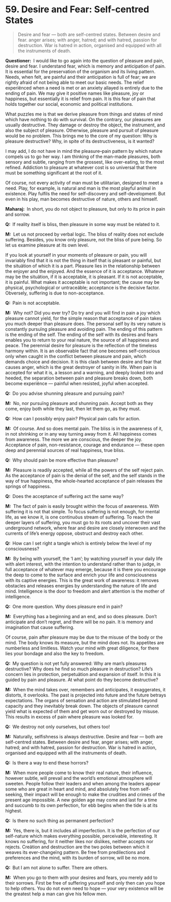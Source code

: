 # 59. Desire and Fear: Self-centred States

>Desire and fear — both are self-centred states. Between desire and fear. anger arises; with anger, hatred; and with hatred, passion for destruction. War is hatred in action, organised and equipped with all the instruments of death.

**Questioner:**&ensp;I would like to go again into the question of pleasure and pain, desire and fear. I understand fear, which is memory and anticipation of pain. It is essential for the preservation of the organism and its living pattern. Needs, when felt, are painful and their anticipation is full of fear; we are rightly afraid of not beïng able to meet our basic needs. The relief experiënced when a need is met or an anxiety allayed is entirely due to the ending of pain. We may give it positive names like pleasure, joy or happiness, but essentially it is relief from pain. It is this fear of pain that holds together our social, economic and political institutions.

What puzzles me is that we derive pleasure from things and states of mind which have nothing to do with survival. On the contrary, our pleasures are usually destructive. They damage or destroy the object, the instrument, and also the subject of pleasure. Otherwise, pleasure and pursuit of pleasure would be no problem. This brings me to the core of my question: Why is pleasure destructive? Why, in spite of its destructiveness, is it wanted? 

I may add, I do not have in mind the pleasure–pain pattern by which nature compels us to go her way. I am thinking of the man-made pleasures, both sensory and subtle, ranging from the grossest, like over-eating, to the most refined. Addiction to pleasure at whatever cost is so universal that there must be something significant at the root of it. 

Of course, not every activity of man must be utilitarian, designed to meet a need. Play, for example, is natural and man is the most playful animal in existence. Play fulfils the need for self-discovery and self-development. But even in his play, man becomes destructive of nature, others and himself.

**Maharaj:**&ensp;In short, you do not object to pleasure, but only to its price in pain and sorrow.

**Q:**&ensp;If reality itself is bliss, then pleasure in some way must be related to it.

**M:**&ensp;Let us not proceed by verbal logic. The bliss of reality does not exclude suffering. Besides, you know only pleasure, not the bliss of pure beïng. So let us examine pleasure at its own level. 

If you look at yourself in your moments of pleasure or pain, you will invariably find that it is not the thing in itself that is pleasant or painful, but the situätion of which it is a part. Pleasure lies in the relationship between the enjoyer and the enjoyed. And the essence of it is acceptance. Whatever may be the situätion, if it is acceptable, it is pleasant. If it is not acceptable, it is painful. What makes it acceptable is not important; the cause may be physical, psychological or untraceäble; acceptance is the decisive factor. Obversely, suffering is due to non-acceptance.

**Q:**&ensp;Pain is not acceptable.

**M:**&ensp;Why not? Did you ever try? Do try and you will find in pain a joy which pleasure cannot yield, for the simple reason that acceptance of pain takes you much deeper than pleasure does. The personal self by its very nature is constantly pursuïng pleasure and avoiding pain. The ending of this pattern is the ending of the self. The ending of the self with its desires and fears enables you to return to your real nature, the source of all happiness and peace. The perennial desire for pleasure is the reflection of the timeless harmony within. It is an observable fact that one becomes self-conscious only when caught in the conflict between pleasure and pain, which demands choice and decision. It is this clash between desire and fear that causes anger, which is the great destroyer of sanity in life. When pain is accepted for what it is, a lesson and a warning, and deeply looked into and heeded, the separation between pain and pleasure breaks down, both become experiënce — painful when resisted, joyful when accepted.

**Q:**&ensp;Do you advise shunning pleasure and pursuïng pain?

**M:**&ensp;No, nor pursuïng pleasure and shunning pain. Accept both as they come, enjoy both while they last, then let them go, as they must.

**Q:**&ensp;How can I possibly enjoy pain? Physical pain calls for action.

**M:**&ensp;Of course. And so does mental pain. The bliss is in the awareness of it, in not shrinking or in any way turning away from it. All happiness comes from awareness. The more we are conscious, the deeper the joy. Acceptance of pain, non-resistance, courage and endurance — these open deep and perennial sources of real happiness, true bliss.

**Q:**&ensp;Why should pain be more effective than pleasure?

**M:**&ensp;Pleasure is readily accepted, while all the powers of the self reject pain. As the acceptance of pain is the denial of the self, and the self stands in the way of true happiness, the whole-hearted acceptance of pain releases the springs of happiness.

**Q:**&ensp;Does the acceptance of suffering act the same way?

**M:**&ensp;The fact of pain is easily brought within the focus of awareness. With suffering it is not that simple. To focus suffering is not enough, for mental life, as we know it, is one continuöus stream of suffering. To reach the deeper layers of suffering, you must go to its roots and uncover their vast underground network, where fear and desire are closely interwoven and the currents of life’s energy oppose, obstruct and destroy each other.

**Q:**&ensp;How can I set right a tangle which is entirely below the level of my consciousness?

**M:**&ensp;By beïng with yourself, the ‘I am’; by watching yourself in your daily life with alert interest, with the intention to understand rather than to judge, in full acceptance of whatever may emerge, because it is there you encourage the deep to come to the surface and enrich your life and consciousness with its captive energies. This is the great work of awareness: it removes obstacles and releases energies by understanding the nature of life and mind. Intelligence is the door to freedom and alert attention is the mother of intelligence.

**Q:**&ensp;One more question. Why does pleasure end in pain?

**M:**&ensp;Everything has a beginning and an end, and so does pleasure. Don’t anticipate and don’t regret, and there will be no pain. It is memory and imagination that cause suffering. 

Of course, pain after pleasure may be due to the misuse of the body or the mind. The body knows its measure, but the mind does not. Its appetites are numberless and limitless. Watch your mind with great diligence, for there lies your bondage and also the key to freedom.

**Q:**&ensp;My question is not yet fully answered: Why are man’s pleasures destructive? Why does he find so much pleasure in destruction? Life’s concern lies in protection, perpetuätion and expansion of itself. In this it is guided by pain and pleasure. At what point do they become destructive?

**M:**&ensp;When the mind takes over, remembers and anticipates, it exaggerates, it distorts, it overlooks. The past is projected into future and the future betrays expectations. The organs of sensation and action are stimulated beyond capacity and they inevitably break down. The objects of pleasure cannot yield what is expected of them and get worn out or destroyed by misuse. This results in excess of pain where pleasure was looked for.

**Q:**&ensp;We destroy not only ourselves, but others too!

**M:**&ensp;Naturally, selfishness is always destructive. Desire and fear — both are self-centred states. Between desire and fear, anger arises; with anger, hatred; and with hatred, passion for destruction. War is hatred in action, organised and equipped with all the instruments of death.

**Q:**&ensp;Is there a way to end these horrors?

**M:**&ensp;When more people come to know their real nature, their influence, however subtle, will prevail and the world’s emotional atmosphere will sweeten. People follow their leaders and when among the leaders appear some who are great in heart and mind, and absolutely free from self-seeking, their impact will be enough to make the crudities and crimes of the present age impossible. A new golden age may come and last for a time and succumb to its own perfection, for ebb begins when the tide is at its highest.

**Q:**&ensp;Is there no such thing as permanent perfection?

**M:**&ensp;Yes, there is, but it includes all imperfection. It is the perfection of our self-nature which makes everything possible, perceivable, interesting. It knows no suffering, for it neither likes nor dislikes, neither accepts nor rejects. Creätion and destruction are the two poles between which it weaves its ever-changeïng pattern. Be free from predilections and preferences and the mind, with its burden of sorrow, will be no more.

**Q:**&ensp;But I am not alone to suffer. There are others.

**M:**&ensp;When you go to them with your desires and fears, you merely add to their sorrows. First be free of suffering yourself and only then can you hope to help others. You do not even need to hope — your very existence will be the greatest help a man can give his fellow men.